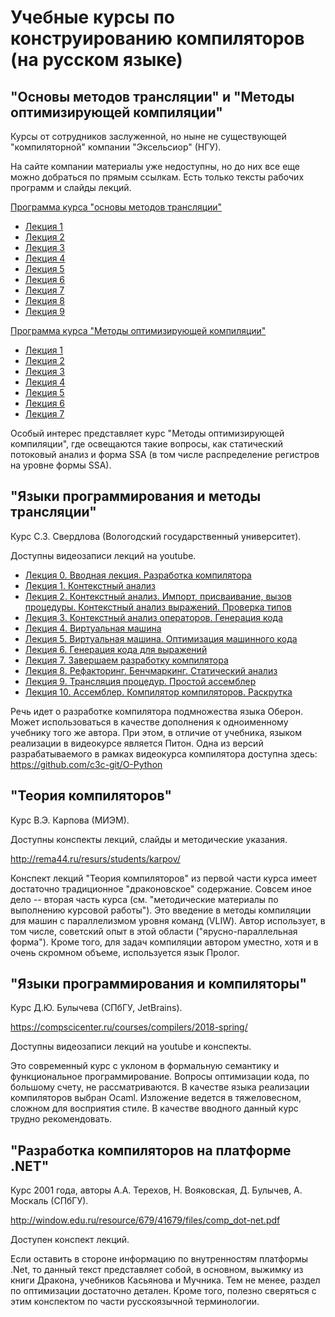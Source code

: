 # Учебные курсы по конструированию компиляторов (на русском языке)

## "Основы методов трансляции" и "Методы оптимизирующей компиляции"

Курсы от сотрудников заслуженной, но ныне не существующей "компиляторной" компании "Эксельсиор" (НГУ).

На сайте компании материалы уже недоступны, но до них все еще можно добраться по прямым ссылкам. Есть только тексты рабочих программ и слайды лекций.

[Программа курса "основы методов трансляции"](https://www.excelsior.ru/files/pages/ProgramCC1_0.pdf)

- [Лекция 1](https://www.excelsior.ru/files/pages/l1.pdf)
- [Лекция 2](https://www.excelsior.ru/files/pages/l2.pdf)
- [Лекция 3](https://www.excelsior.ru/files/pages/l3.pdf)
- [Лекция 4](https://www.excelsior.ru/files/pages/l4.pdf)
- [Лекция 5](https://www.excelsior.ru/files/pages/l5.pdf)
- [Лекция 6](https://www.excelsior.ru/files/pages/l6.pdf)
- [Лекция 7](https://www.excelsior.ru/files/pages/l7.pdf)
- [Лекция 8](https://www.excelsior.ru/files/pages/l8.pdf)
- [Лекция 9](https://www.excelsior.ru/files/pages/l9.pdf)


[Программа курса "Методы оптимизирующей компиляции"](https://www.excelsior.ru/files/pages/programcc2.pdf)

- [Лекция 1](https://www.excelsior.ru/files/pages/ll1.pdf)
- [Лекция 2](https://www.excelsior.ru/files/pages/ll2.pdf)
- [Лекция 3](https://www.excelsior.ru/files/pages/ll3.pdf)
- [Лекция 4](https://www.excelsior.ru/files/pages/ll4.pdf)
- [Лекция 5](https://www.excelsior.ru/files/pages/ll5.pdf)
- [Лекция 6](https://www.excelsior.ru/files/pages/ll6.pdf)
- [Лекция 7](https://www.excelsior.ru/files/pages/ll7.pdf)

Особый интерес представляет курс "Методы оптимизирующей компиляции", где освещаются такие вопросы, как статический потоковый анализ и форма SSA (в том числе распределение регистров на уровне формы SSA).

## "Языки программирования и методы трансляции"

Курс С.З. Свердлова (Вологодский государственный университет).

Доступны видеозаписи лекций на youtube.

- [Лекция 0. Вводная лекция. Разработка компилятора](https://www.youtube.com/watch?v=gelbeLKYBi8)
- [Лекция 1. Контекстный анализ](https://www.youtube.com/watch?v=jAs-aQlUuZs)
- [Лекция 2. Контекстный анализ. Импорт, присваивание, вызов процедуры. Контекстный анализ выражений. Проверка типов](https://www.youtube.com/watch?v=0N9GkhLv6bI)
- [Лекция 3. Контекстный анализ операторов. Генерация кода](https://www.youtube.com/watch?v=ySvYQlJa468)
- [Лекция 4. Виртуальная машина](https://www.youtube.com/watch?v=HZYO0EOgF2E)
- [Лекция 5. Виртуальная машина. Оптимизация машинного кода](https://www.youtube.com/watch?v=OQQBVEg2KWA)
- [Лекция 6. Генерация кода для выражений](https://www.youtube.com/watch?v=OUHqiQIc2Ho)
- [Лекция 7. Завершаем разработку компилятора](https://www.youtube.com/watch?v=tEpim8mqlJA)
- [Лекция 8. Рефакторинг. Бенчмаркинг. Статический анализ](https://www.youtube.com/watch?v=4JB_hVnjHs8)
- [Лекция 9. Трансляция процедур. Простой ассемблер](https://www.youtube.com/watch?v=Z61DWu3kFms)
- [Лекция 10. Ассемблер. Компилятор компиляторов. Раскрутка](https://www.youtube.com/watch?v=q7pXhvgH7m0)

Речь идет о разработке компилятора подмножества языка Оберон. Может использоваться в качестве дополнения к одноименному учебнику того же автора. При этом, в отличие от учебника, языком реализации в видеокурсе является Питон. Одна из версий разрабатываемого в рамках видеокурса компилятора доступна здесь: https://github.com/c3c-git/O-Python

## "Теория компиляторов"

Курс В.Э. Карпова (МИЭМ).

Доступны конспекты лекций, слайды и методические указания.

http://rema44.ru/resurs/students/karpov/

Конспект лекций "Теория компиляторов" из первой части курса имеет достаточно традиционное "драконовское" содержание. Совсем иное дело -- вторая часть курса (см. "методические материалы по выполнению курсовой работы"). Это введение в методы компиляции для машин с параллелизмом уровня команд (VLIW). Автор использует, в том числе, советский опыт в этой области ("ярусно-параллельная форма"). Кроме того, для задач компиляции автором уместно, хотя и в очень скромном объеме,  используется язык Пролог.

## "Языки программирования и компиляторы"

Курс Д.Ю. Булычева (СПбГУ, JetBrains).

https://compscicenter.ru/courses/compilers/2018-spring/

Доступны видеозаписи лекций на youtube и конспекты.

Это современный курс с уклоном в формальную семантику и функциональное программирование. Вопросы оптимизации кода, по большому счету, не рассматриваются. В качестве языка реализации компиляторов выбран Ocaml. Изложение ведется в тяжеловесном, сложном для восприятия стиле. В качестве вводного данный курс трудно рекомендовать.

## "Разработка компиляторов на платформе .NET"

Курс 2001 года, авторы А.А. Терехов, Н. Вояковская, Д. Булычев, А. Москаль (СПбГУ).

http://window.edu.ru/resource/679/41679/files/comp_dot-net.pdf

Доступен конспект лекций.

Если оставить в стороне информацию по внутренностям платформы .Net, то данный текст представляет собой, в основном, выжимку из книги Дракона, учебников Касьянова и Мучника. Тем не менее, раздел по оптимизации достаточно детален. Кроме того, полезно сверяться с этим конспектом по части русскоязычной терминологии.

